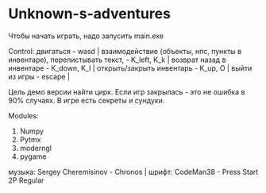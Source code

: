 # Unknown-s-adventures
Чтобы начать играть, надо запусить main.exe


Control:
двигаться - wasd |
взаимодействие (объекты, нпс, пункты в инвентаре), перелистывать текст,  - K_left, K_k |
возврат назад в инвентаре - K_down, K_l |
открыть/закрыть инвентарь - K_up, O |
выйти из игры - escape |

Цель демо версии найти цирк. 
Если игр закрылась - это не ошибка в 90% случаях.
В игре есть секреты и сундуки.


Modules:
1. Numpy
2. Pytmx
3. moderngl
4. pygame


музыка:
Sergey Cheremisinov - Chronos |
шрифт:
CodeMan38 - Press Start 2P Regular 
